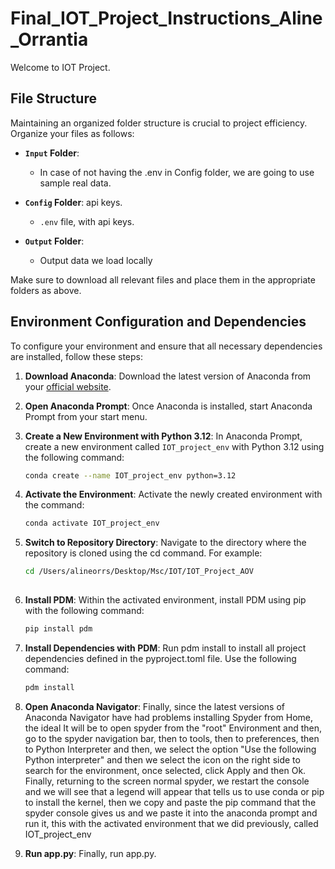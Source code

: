 # Final_IOT_Project_Instructions_Aline_Orrantia


Welcome to IOT Project.

## File Structure

Maintaining an organized folder structure is crucial to project efficiency. Organize your files as follows:

- **`Input` Folder**: 
  - In case of not having the .env in Config folder, we are going to use sample real data.

- **`Config` Folder**: api keys.
    - `.env` file, with api keys.

- **`Output` Folder**: 
  - Output data we load locally

Make sure to download all relevant files and place them in the appropriate folders as above.

## Environment Configuration and Dependencies

To configure your environment and ensure that all necessary dependencies are installed, follow these steps:

1. **Download Anaconda**: Download the latest version of Anaconda from your [official website](https://www.anaconda.com/products/distribution). 

2. **Open Anaconda Prompt**: Once Anaconda is installed, start Anaconda Prompt from your start menu.

3. **Create a New Environment with Python 3.12**: In Anaconda Prompt, create a new environment called `IOT_project_env` with Python 3.12 using the following command:
   ```bash
   conda create --name IOT_project_env python=3.12

4. **Activate the Environment**: Activate the newly created environment with the command:
   ```bash
   conda activate IOT_project_env
   
5. **Switch to Repository Directory**: Navigate to the directory where the repository is cloned using the cd command. For example:
    ```bash
    cd /Users/alineorrs/Desktop/Msc/IOT/IOT_Project_AOV
  
    
6. **Install PDM**: Within the activated environment, install PDM using pip with the following command:
    ```bash
    pip install pdm
    
7. **Install Dependencies with PDM**: Run pdm install to install all project dependencies defined in the pyproject.toml file. Use the following command:
    ```bash
    pdm install

8. **Open Anaconda Navigator**: Finally, since the latest versions of Anaconda Navigator have had problems installing Spyder from Home, the ideal
It will be to open spyder from the "root" Environment and then, go to the spyder navigation bar, then to tools, then to preferences, then to Python Interpreter
and then, we select the option "Use the following Python interpreter" and then we select the icon on the right side to search for the environment, once selected, click Apply and then Ok. Finally, returning to the screen
normal spyder, we restart the console and we will see that a legend will appear that tells us to use conda or pip to install the kernel, then we copy and paste
the pip command that the spyder console gives us and we paste it into the anaconda prompt and run it, this with the activated environment that we did previously, called
IOT_project_env

9. **Run app.py**: Finally, run app.py.
